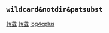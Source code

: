## `wildcard&notdir&patsubst`
[转载](https://www.cnblogs.com/haoxing990/p/4629454.html, "https://www.cnblogs.com/haoxing990/p/4629454.html")
[转载](http://blog.csdn.net/yuzhihui_no1/article/details/44810357, "http://blog.csdn.net/yuzhihui_no1/article/details/44810357")
[log4cplus](https://www.cnblogs.com/xiaouisme/archive/2012/07/29/2613908.html,"https://www.cnblogs.com/xiaouisme/archive/2012/07/29/2613908.html")
